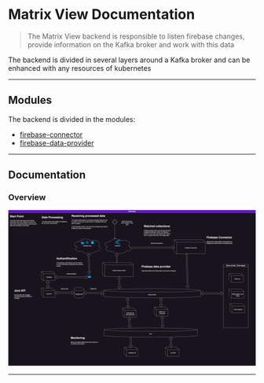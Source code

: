 # Matrix View Documentation


> The Matrix View backend is responsible to listen firebase changes, provide information on the Kafka broker and work with this data

The backend is divided in several layers around a Kafka broker and can be enhanced with any resources of kubernetes

---
## Modules

The backend is divided in the modules:

* [firebase-connector](firebase-connector)
* [firebase-data-provider](firebase-data-provider)

---

## Documentation

### Overview

![Matrix-view-backend.drawio.png](../drawio/images/Matrix-view-backend.drawio.png)

---


<!-- Markdown link & img dfn's -->

[public-url]: https://francisco-oliveira.web.app

[ng-fire]: https://www.npmjs.com/package/@angular/fire

[header-url]: github-template.png
[header-link]: https://github.com/EliasOliveira

[repository-url]: https://github.com/EliasOliveira/dashboard-node

[cloud-provider-url]: https://console.firebase.google.com/u/0/project/francisco-oliveira

[linkedin-url]: https://www.linkedin.com/in/junior-oliveira-dev/

[primeng-url]: https://primeng.org

[version-image]: https://img.shields.io/badge/Version-1.0.0-brightgreen?style=for-the-badge&logo=appveyor
[version-url]: https://img.shields.io/badge/version-1.0.0-green
[Frontend-image]: https://img.shields.io/badge/Frontend-Angular-blue?style=for-the-badge
[Frontend-url]: https://img.shields.io/badge/Frontend-Angular-blue?style=for-the-badge


[repository-url-java]: https://github.com/EliasOliveira/dashboard-java
[repository-url-angular]: https://github.com/EliasOliveira/dashboard-angular
[repository-url-vue]: https://github.com/EliasOliveira/dashboard-vue
[repository-url-react]: https://github.com/EliasOliveira/dashboard-react


